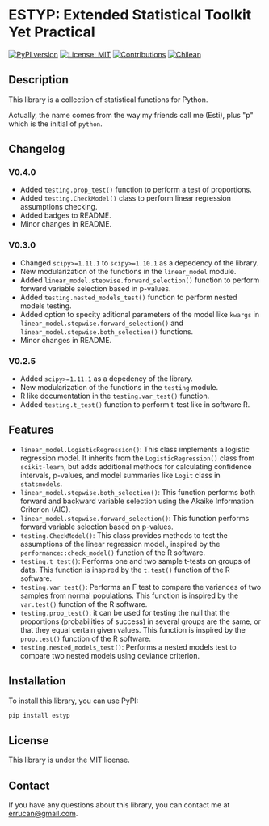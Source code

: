 # ESTYP: Extended Statistical Toolkit Yet Practical

[![PyPI version](https://badge.fury.io/py/estyp.svg)](https://badge.fury.io/py/estyp) [![License: MIT](https://img.shields.io/badge/License-MIT-yellow.svg)](https://opensource.org/licenses/MIT) [![Contributions](https://img.shields.io/badge/Contributions-welcome-blue.svg)](https://github.com/estebanrucan/estyp/issues) [![Chilean](https://img.shields.io/badge/Made_in-%F0%9F%87%A8%F0%9F%87%B1_Chile-blue.svg)](https://es.wikipedia.org/wiki/Chile)

## Description

This library is a collection of statistical functions for Python.

Actually, the name comes from the way my friends call me (Esti), plus "p" which is the initial of `python`.

## Changelog 

### V0.4.0

* Added `testing.prop_test()` function to perform a test of proportions.
* Added `testing.CheckModel()` class to perform linear regression assumptions checking.
* Added badges to README.
* Minor changes in README.

### V0.3.0

* Changed `scipy>=1.11.1` to `scipy>=1.10.1` as a depedency of the library.
* New modularization of the functions in the `linear_model` module.
* Added `linear_model.stepwise.forward_selection()` function to perform forward variable selection based in p-values.
* Added `testing.nested_models_test()` function to perform nested models testing.
* Added option to specity aditional parameters of the model like `kwargs` in `linear_model.stepwise.forward_selection()` and `linear_model.stepwise.both_selection()` functions.  
* Minor changes in README.

### V0.2.5

* Added `scipy>=1.11.1` as a depedency of the library.
* New modularization of the functions in the `testing` module.
* R like documentation in the `testing.var_test()` function.
* Added `testing.t_test()` function to perform t-test like in software R.

## Features

* `linear_model.LogisticRegression()`: This class implements a logistic regression model. It inherits from the `LogisticRegression()` class from `scikit-learn`, but adds additional methods for calculating confidence intervals, p-values, and model summaries like `Logit` class in `statsmodels`.
* `linear_model.stepwise.both_selection()`: This function performs both forward and backward variable selection using the Akaike Information Criterion (AIC). 
* `linear_model.stepwise.forward_selection()`: This function performs forward variable selection based on p-values.
* `testing.CheckModel()`: This class provides methods to test the assumptions of the linear regression model., inspired by the `performance::check_model()` function of the R software.
* `testing.t_test()`: Performs one and two sample t-tests on groups of data. This function is inspired by the `t.test()` function of the R software.
* `testing.var_test()`: Performs an F test to compare the variances of two samples from normal populations. This function is inspired by the `var.test()` function of the R software.
* `testing.prop_test()`: it can be used for testing the null that the proportions (probabilities of success) in several groups are the same, or that they equal certain given values. This function is inspired by the `prop.test()` function of the R software.
* `testing.nested_models_test()`: Performs a nested models test to compare two nested models using deviance criterion.

## Installation

To install this library, you can use PyPI:

```bash
pip install estyp
```

## License

This library is under the MIT license.

## Contact

If you have any questions about this library, you can contact me at [errucan@gmail.com](mailto:errucan@gmail.com).